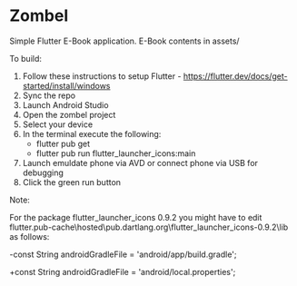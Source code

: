 # Zombel

Simple Flutter E-Book application.  E-Book contents in assets/

To build:

1) Follow these instructions to setup Flutter - https://flutter.dev/docs/get-started/install/windows
2) Sync the repo
3) Launch Android Studio
4) Open the zombel project
5) Select your device
6) In the terminal execute the following:
   - flutter pub get
   - flutter pub run flutter_launcher_icons:main
6) Launch emuldate phone via AVD or connect phone via USB for debugging
7) Click the green run button

Note:

 For the package flutter_launcher_icons 0.9.2 you might have to edit flutter\.pub-cache\hosted\pub.dartlang.org\flutter_launcher_icons-0.9.2\lib as follows:
 
  -const String androidGradleFile = 'android/app/build.gradle';
  
  +const String androidGradleFile = 'android/local.properties';
  

